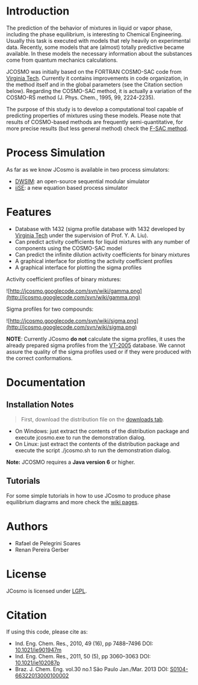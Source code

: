 # Introduction #

The prediction of the behavior of mixtures in liquid or vapor phase, including the phase equilibrium, is interesting to Chemical Engineering. Usually this task is executed with models that rely heavily on experimental data. Recently, some models that are (almost) totally predictive became available. In these models the necessary information about the substances come from quantum mechanics calculations.

JCOSMO was initially based on the FORTRAN COSMO-SAC code from [Virginia Tech](http://www.design.che.vt.edu). Currently it contains improvements in code organization, in the method itself and in the global parameters (see the Citation section below).
Regarding the COSMO-SAC method, it is actually a variation of the COSMO-RS method (J. Phys. Chem., 1995, 99, 2224-2235).

The purpose of this study is to develop a computational tool capable of predicting properties of mixtures using these models.
Please note that results of COSMO-based methods are frequently semi-quantitative, for more precise results (but less general method) check the [F-SAC method](http://www.enq.ufrgs.br/labs/lvpp).

# Process Simulation #

As far as we know JCosmo is available in two process simulators:
  * [DWSIM](http://dwsim.inforside.com.br): an open-source sequential modular simulator
  * [iiSE](http://www.vrtech.com.br/pt_br/simulador-ise/simulador-de-processo-qu-micos-e-petroqu-micos-ise.html): a new equation based process simulator

# Features #

  * Database with 1432 (sigma profile database with 1432 developed by [Virginia Tech](http://www.design.che.vt.edu/VT-Databases.html) under the supervision of Prof. Y. A. Liu).
  * Can predict activity coefficients for liquid mixtures with any number of components using the COSMO-SAC model
  * Can predict the infinite dilution activity coefficients for binary mixtures
  * A graphical interface for plotting the activity coefficient profiles
  * A graphical interface for plotting the sigma profiles

Activity coefficient profiles of binary mixtures:

![http://jcosmo.googlecode.com/svn/wiki/gamma.png](http://jcosmo.googlecode.com/svn/wiki/gamma.png)

Sigma profiles for two compounds:

![http://jcosmo.googlecode.com/svn/wiki/sigma.png](http://jcosmo.googlecode.com/svn/wiki/sigma.png)

**NOTE**: Currently JCosmo **do not** calculate the sigma profiles, it uses the already prepared sigma profiles from the [VT-2005](http://www.design.che.vt.edu/VT-Databases.html) database. We cannot assure the quality of the sigma profiles used or if they were produced with the correct conformations.

# Documentation #

## Installation Notes ##

> First, download the distribution file on the [downloads tab](http://code.google.com/p/jcosmo/downloads/list).

  * On Windows: just extract the contents of the distribution package and execute jcosmo.exe to run the demonstration dialog.
  * On Linux: just extract the contents of the distribution package and execute the script ./jcosmo.sh to run the demonstration dialog.

**Note:** JCOSMO requires a **Java version 6** or higher.

## Tutorials ##

For some simple tutorials in how to use JCosmo to produce phase equilibrium diagrams and more check the [wiki pages](http://code.google.com/p/jcosmo/w/list).

# Authors #

  * Rafael de Pelegrini Soares
  * Renan Pereira Gerber

# License #

JCosmo is licensed under [LGPL](http://www.gnu.org/licenses/lgpl.html).

# Citation #

If using this code, please cite as:
  * Ind. Eng. Chem. Res., 2010, 49 (16), pp 7488–7496 DOI: [10.1021/ie901947m](http://pubs.acs.org/doi/abs/10.1021/ie901947m)
  * Ind. Eng. Chem. Res., 2011, 50 (5), pp 3060–3063 DOI: [10.1021/ie102087p](http://pubs.acs.org/doi/abs/10.1021/ie102087p)
  * Braz. J. Chem. Eng. vol.30 no.1 São Paulo Jan./Mar. 2013 DOI: [S0104-66322013000100002](http://dx.doi.org/10.1590/S0104-66322013000100002)